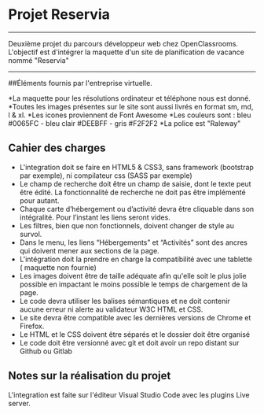 # Projet Reservia
***
Deuxième projet du parcours développeur web chez OpenClassrooms. L'objectif est d'intégrer la maquette d'un site de planification de vacance nommé "Reservia" 
***

##Éléments fournis par l'entreprise virtuelle.

*La maquette pour les résolutions ordinateur et téléphone nous est donné.
*Toutes les images présentes sur le site sont aussi livrés en format sm, md, l & xl.
*Les icones proviennent de Font Awesome
*Les couleurs sont : bleu #0065FC - bleu clair #DEEBFF - gris #F2F2F2
*La police est "Raleway"

## Cahier des charges

* L'integration doit se faire en HTML5 & CSS3, sans framework (bootstrap par exemple), ni compilateur css (SASS par exemple)
* Le champ de recherche doit être un champ de saisie, dont le texte peut être édité. La fonctionnalité de recherche ne doit pas être implémenté pour autant.
* Chaque carte d’hébergement ou d’activité devra être cliquable dans son intégralité. Pour l’instant les liens seront vides.
* Les filtres, bien que non fonctionnels, doivent changer de style au survol.
* Dans le menu, les liens “Hébergements” et “Activités” sont des ancres qui doivent mener aux sections de la page.
* L'intégration doit la prendre en charge la compatibilité avec une tablette ( maquette non fournie)
* Les images doivent être de taille adéquate afin qu'elle soit le plus jolie possible en impactant le moins possible le temps de chargement de la page.
* Le code devra utiliser les balises sémantiques et ne doit contenir aucune erreur ni alerte au validateur W3C HTML et CSS.
* Le site devra être compatible avec les dernières versions de Chrome et Firefox.
* Le HTML et le CSS doivent être séparés et le dossier doit être organisé
* Le code doit être versionné avec git et doit avoir un repo distant sur Github ou Gitlab
###
## Notes sur la réalisation du projet
L'integration est faite sur l'éditeur Visual Studio Code avec les plugins Live server.